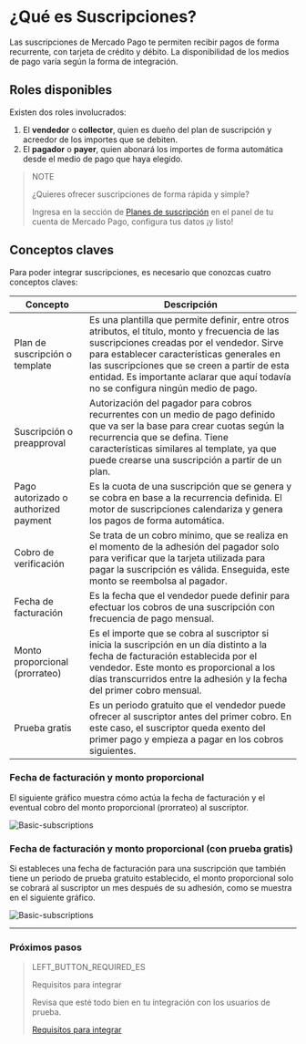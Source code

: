 # ¿Qué es Suscripciones?

Las suscripciones de Mercado Pago te permiten recibir pagos de forma recurrente, con tarjeta de crédito y débito. La disponibilidad de los medios de pago varía según la forma de integración.

## Roles disponibles

Existen dos roles involucrados:
1. El **vendedor** o **collector**, quien es dueño del plan de suscripción y acreedor de los importes que se debiten.
1. El __pagador__ o __payer__, quien abonará los importes de forma automática desde el medio de pago que haya elegido.

> NOTE
> 
> ¿Quieres ofrecer suscripciones de forma rápida y simple?
> 
> Ingresa en la sección de [Planes de suscripción](https://www.mercadopago[FAKER][URL][DOMAIN]/subscription-plans) en el panel de tu cuenta de Mercado Pago, configura tus datos ¡y listo!


## Conceptos claves

Para poder integrar suscripciones, es necesario que conozcas cuatro conceptos claves:

| Concepto | Descripción |
| --- |	--- |
| Plan de suscripción o template | Es una plantilla que permite definir, entre otros atributos, el título, monto y frecuencia de las suscripciones creadas por el vendedor. Sirve para establecer características generales en las suscripciones que se creen a partir de esta entidad. Es importante aclarar que aquí todavía no se configura ningún medio de pago.|
| Suscripción o preapproval | Autorización del pagador para cobros recurrentes con un medio de pago definido que va ser la base para crear cuotas según la recurrencia que se defina. Tiene características similares al template, ya que puede crearse una suscripción a partir de un plan. |
| Pago autorizado o authorized payment | Es la cuota de una suscripción que se genera y se cobra en base a la recurrencia definida. El motor de suscripciones calendariza y genera los pagos de forma automática. |
| Cobro de verificación | Se trata de un cobro mínimo, que se realiza en el momento de la adhesión del pagador solo para verificar que la tarjeta utilizada para pagar la suscripción es válida. Enseguida, este monto se reembolsa al pagador. |
| Fecha de facturación | Es la fecha que el vendedor puede definir para efectuar los cobros de una suscripción con frecuencia de pago mensual. |
| Monto proporcional (prorrateo) | Es el importe que se cobra al suscriptor si inicia la suscripción en un día distinto a la fecha de facturación establecida por el vendedor. Este monto es proporcional a los días transcurridos entre la adhesión y la fecha del primer cobro mensual. |
| Prueba gratis | Es un periodo gratuito que el vendedor puede ofrecer al suscriptor antes del primer cobro. En este caso, el suscriptor queda exento del primer pago y empieza a pagar en los cobros siguientes. |


### Fecha de facturación y monto proporcional

El siguiente gráfico muestra cómo actúa la fecha de facturación y el eventual cobro del monto proporcional (prorrateo) al suscriptor.

![Basic-subscriptions](/images/subscriptions/linea-cobro-ES.png)


### Fecha de facturación y monto proporcional (con prueba gratis)

Si estableces una fecha de facturación para una suscripción que también tiene un periodo de prueba gratuito establecido, el monto proporcional solo se cobrará al suscriptor un mes después de su adhesión, como se muestra en el siguiente gráfico.

![Basic-subscriptions](/images/subscriptions/linea-cobro-trial-ES.png)

------------
### Próximos pasos
> LEFT_BUTTON_REQUIRED_ES
>
> Requisitos para integrar
>
> Revisa que esté todo bien en tu integración con los usuarios de prueba.
>
> [Requisitos para integrar](https://www.mercadopago[FAKER][URL][DOMAIN]/developers/es/guides/online-payments/subscriptions/previous-requirements)
